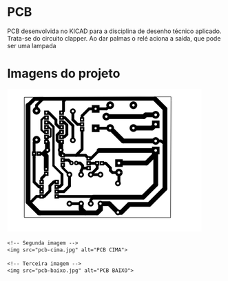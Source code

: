 <!DOCTYPE html>
<html lang="pt-br">
<head>
    <meta charset="UTF-8">
    <meta name="viewport" content="width=device-width, initial-scale=1.0">
    
# PCB
<p>
PCB desenvolvida no KICAD para a disciplina de desenho técnico aplicado.  
Trata-se do circuito clapper. Ao dar palmas o relé aciona a saída, que pode ser uma lampada</p>
  <h1>Imagens do projeto</h1>
</head>
<body>
    <!-- Primeira imagem -->
    <img src="image.png" alt="PCB">

    <!-- Segunda imagem -->
    <img src="pcb-cima.jpg" alt="PCB CIMA">

    <!-- Terceira imagem -->
    <img src="pcb-baixo.jpg" alt="PCB BAIXO">

</body>
</html>
    
